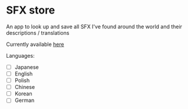 # SFX store

An app to look up and save all SFX I've found around the world and their descriptions / translations

Currently available [here](https://example.com)

Languages:

- [ ] Japanese
- [ ] English
- [ ] Polish
- [ ] Chinese
- [ ] Korean
- [ ] German
